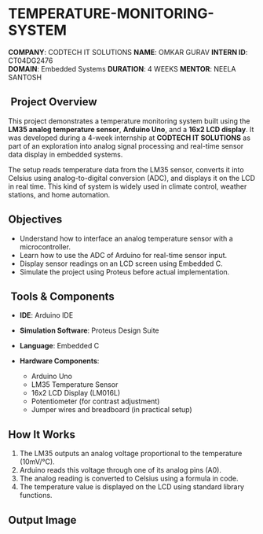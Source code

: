 # TEMPERATURE-MONITORING-SYSTEM 

**COMPANY**: CODTECH IT SOLUTIONS 
**NAME**: OMKAR GURAV 
**INTERN ID**: CT04DG2476  
**DOMAIN**: Embedded Systems 
**DURATION**: 4 WEEKS 
**MENTOR**: NEELA SANTOSH 


##  Project Overview

This project demonstrates a temperature monitoring system built using the **LM35 analog temperature sensor**, **Arduino Uno**, and a **16x2 LCD display**. It was developed during a 4-week internship at **CODTECH IT SOLUTIONS** as part of an exploration into analog signal processing and real-time sensor data display in embedded systems.

The setup reads temperature data from the LM35 sensor, converts it into Celsius using analog-to-digital conversion (ADC), and displays it on the LCD in real time. This kind of system is widely used in climate control, weather stations, and home automation.


## Objectives

* Understand how to interface an analog temperature sensor with a microcontroller.
* Learn how to use the ADC of Arduino for real-time sensor input.
* Display sensor readings on an LCD screen using Embedded C.
* Simulate the project using Proteus before actual implementation.



##  Tools & Components

* **IDE**: Arduino IDE
* **Simulation Software**: Proteus Design Suite
* **Language**: Embedded C
* **Hardware Components**:

  * Arduino Uno
  * LM35 Temperature Sensor
  * 16x2 LCD Display (LM016L)
  * Potentiometer (for contrast adjustment)
  * Jumper wires and breadboard (in practical setup)

## How It Works

1. The LM35 outputs an analog voltage proportional to the temperature (10mV/°C).
2. Arduino reads this voltage through one of its analog pins (A0).
3. The analog reading is converted to Celsius using a formula in code.
4. The temperature value is displayed on the LCD using standard library functions.



## Output Image


